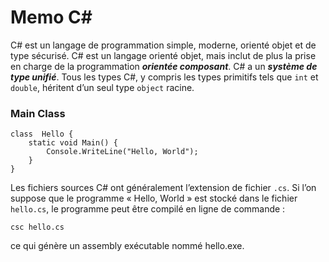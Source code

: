 # Memo C#

C# est un langage de programmation simple, moderne, orienté objet et de type sécurisé. C# est un langage orienté objet, mais inclut de plus la prise en charge de la programmation **_orientée composant_**.
C# a un  **_système de type unifié_**.  Tous les types C#, y compris les types primitifs tels que  `int`  et  `double`, héritent d’un seul type  `object`  racine.

### Main Class
    class  Hello { 
	    static void Main() { 
		    Console.WriteLine("Hello, World"); 
		}
	}

Les fichiers sources C# ont généralement l’extension de fichier  `.cs`.  Si l’on suppose que le programme « Hello, World » est stocké dans le fichier  `hello.cs`, le programme peut être compilé en ligne de commande :
```
csc hello.cs
```
ce qui génère un assembly exécutable nommé hello.exe.
<!--stackedit_data:
eyJoaXN0b3J5IjpbMTE3ODMzMzkzOSwxMDExMDQ1MDk3XX0=
-->